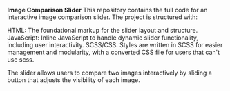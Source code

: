 **Image Comparison Slider**
This repository contains the full code for an interactive image comparison slider. The project is structured with:

HTML: The foundational markup for the slider layout and structure.
JavaScript: Inline JavaScript to handle dynamic slider functionality, including user interactivity.
SCSS/CSS: Styles are written in SCSS for easier management and modularity, with a converted CSS file for users that can't use scss.

The slider allows users to compare two images interactively by sliding a button that adjusts the visibility of each image.
